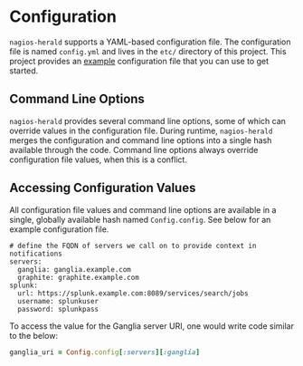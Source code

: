 # Configuration

``nagios-herald`` supports a YAML-based configuration file.  The configuration file is named
``config.yml`` and lives in the ``etc/`` directory of this project. This project provides an [example](etc/config.yml.example) configuration file that you can use to get started.

## Command Line Options

``nagios-herald`` provides several command line options, some of which can override values in the configuration file.  During runtime, ``nagios-herald`` merges the configuration and command line options into a single hash available through the code.  Command line options always override configuration file values, when this is a conflict.

## Accessing Configuration Values

All configuration file values and command line options are available in a single, globally available hash named ``Config.config``.  See below for an example configuration file.

```
# define the FQDN of servers we call on to provide context in notifications
servers:
  ganglia: ganglia.example.com
  graphite: graphite.example.com
splunk:
  url: https://splunk.example.com:8089/services/search/jobs
  username: splunkuser
  password: splunkpass
```

To access the value for the Ganglia server URI, one would write code similar to the below:

```ruby
ganglia_uri = Config.config[:servers][:ganglia]
```
